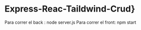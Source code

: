 # Express-Reac-Taildwind-Crud}
Para correr el back : node server.js
Para correr el front: npm start
